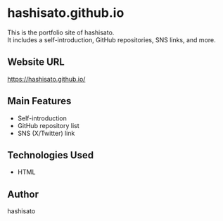 # hashisato.github.io

This is the portfolio site of hashisato.  
It includes a self-introduction, GitHub repositories, SNS links, and more.  

## Website URL
https://hashisato.github.io/

## Main Features
- Self-introduction
- GitHub repository list
- SNS (X/Twitter) link

## Technologies Used
- HTML

## Author
hashisato
